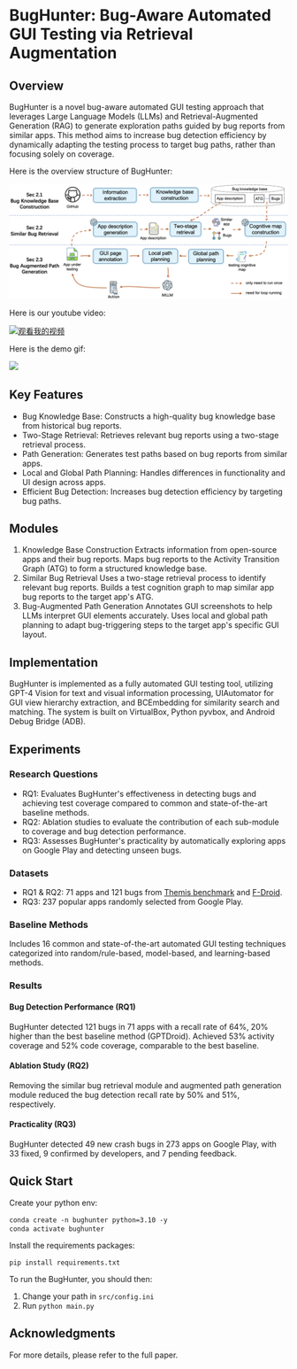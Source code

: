 # BugHunter: Bug-Aware Automated GUI Testing via Retrieval Augmentation

## Overview

BugHunter is a novel bug-aware automated GUI testing approach that leverages Large Language Models (LLMs) and Retrieval-Augmented Generation (RAG) to generate exploration paths guided by bug reports from similar apps. This method aims to increase bug detection efficiency by dynamically adapting the testing process to target bug paths, rather than focusing solely on coverage.

Here is the overview structure of BugHunter:

![](./assets/overview.png)

Here is our youtube video:

[![观看我的视频](https://img.youtube.com/vi/C0EgbLVi9uw/0.jpg)](https://www.youtube.com/watch?v=C0EgbLVi9uw)


Here is the demo gif:

![](./assets/bughunter.gif)

## Key Features
- Bug Knowledge Base: Constructs a high-quality bug knowledge base from historical bug reports.
- Two-Stage Retrieval: Retrieves relevant bug reports using a two-stage retrieval process.
- Path Generation: Generates test paths based on bug reports from similar apps.
- Local and Global Path Planning: Handles differences in functionality and UI design across apps.
- Efficient Bug Detection: Increases bug detection efficiency by targeting bug paths.

## Modules

1. Knowledge Base Construction
Extracts information from open-source apps and their bug reports.
Maps bug reports to the Activity Transition Graph (ATG) to form a structured knowledge base.
2. Similar Bug Retrieval
Uses a two-stage retrieval process to identify relevant bug reports.
Builds a test cognition graph to map similar app bug reports to the target app's ATG.
3. Bug-Augmented Path Generation
Annotates GUI screenshots to help LLMs interpret GUI elements accurately.
Uses local and global path planning to adapt bug-triggering steps to the target app's specific GUI layout.

## Implementation

BugHunter is implemented as a fully automated GUI testing tool, utilizing GPT-4 Vision for text and visual information processing, UIAutomator for GUI view hierarchy extraction, and BCEmbedding for similarity search and matching. The system is built on VirtualBox, Python pyvbox, and Android Debug Bridge (ADB).

## Experiments

### Research Questions
- RQ1: Evaluates BugHunter's effectiveness in detecting bugs and achieving test coverage compared to common and state-of-the-art baseline methods.
- RQ2: Ablation studies to evaluate the contribution of each sub-module to coverage and bug detection performance.
- RQ3: Assesses BugHunter's practicality by automatically exploring apps on Google Play and detecting unseen bugs.

### Datasets

- RQ1 & RQ2: 71 apps and 121 bugs from [Themis benchmark](https://github.com/the-themis-benchmarks/home) and [F-Droid](https://f-droid.org/).
- RQ3: 237 popular apps randomly selected from Google Play.

### Baseline Methods

Includes 16 common and state-of-the-art automated GUI testing techniques categorized into random/rule-based, model-based, and learning-based methods.

### Results

#### Bug Detection Performance (RQ1)

BugHunter detected 121 bugs in 71 apps with a recall rate of 64%, 20% higher than the best baseline method (GPTDroid).
Achieved 53% activity coverage and 52% code coverage, comparable to the best baseline.

#### Ablation Study (RQ2)

Removing the similar bug retrieval module and augmented path generation module reduced the bug detection recall rate by 50% and 51%, respectively.

#### Practicality (RQ3)

BugHunter detected 49 new crash bugs in 273 apps on Google Play, with 33 fixed, 9 confirmed by developers, and 7 pending feedback.
 

## Quick Start

Create your python env:

```
conda create -n bughunter python=3.10 -y
conda activate bughunter
```

Install the requirements packages:

```
pip install requirements.txt
```

To run the BugHunter, you should then:

1. Change your path in `src/config.ini`
2. Run `python main.py`

## Acknowledgments

For more details, please refer to the full paper.